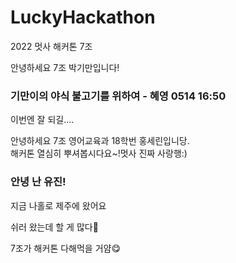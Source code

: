 # LuckyHackathon
2022 멋사 해커톤 7조
<p>안녕하세요 7조 박기만입니다!</p>
<h3>기만이의 야식 불고기를 위하여 - 혜영 0514 16:50</h3>
<p>이번엔 잘 되길....</p>

<p>안녕하세요 7조 영어교육과 18학번 홍세린입니당.<br>
   해커톤 열심히 뿌셔봅시다요~!멋사 진짜 사랑행:)</p>

<h3>안녕 난 유진!</h3>
<p>지금 나홀로 제주에 왔어요</p>
<p>쉬러 왔는데 할 게 많다🥲</p>
<p>7조가 해커톤 다해먹을 거얌😋</p>


